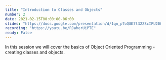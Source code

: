 ```yaml
---
title: "Introduction to Classes and Objects"
number: 2
date: 2021-02-15T00:00:00-06:00
slides: "https://docs.google.com/presentation/d/1qn_p7oQGK7l32ZScIPU20GBANtYoJ97ivH2sODwT6J8/edit?usp=sharing"
recording: "https://youtu.be/RJaherUiPTE"
ready: False
---
```


In this session we will cover the basics of Object Oriented Programming - creating classes and objects.

